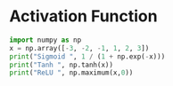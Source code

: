 # Activation Function

```python
import numpy as np
x = np.array([-3, -2, -1, 1, 2, 3])
print("Sigmoid ", 1 / (1 + np.exp(-x)))
print("Tanh ", np.tanh(x))
print("ReLU ", np.maximum(x,0))
```
